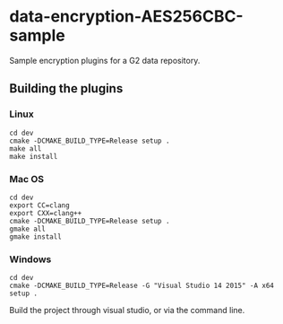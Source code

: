 # data-encryption-AES256CBC-sample
Sample encryption plugins for a G2 data repository.

## Building the plugins

### Linux

```
cd dev
cmake -DCMAKE_BUILD_TYPE=Release setup .
make all
make install
```

### Mac OS

```
cd dev
export CC=clang
export CXX=clang++
cmake -DCMAKE_BUILD_TYPE=Release setup .
gmake all
gmake install
```

### Windows

```
cd dev
cmake -DCMAKE_BUILD_TYPE=Release -G "Visual Studio 14 2015" -A x64 setup .
```
Build the project through visual studio, or via the command line.

